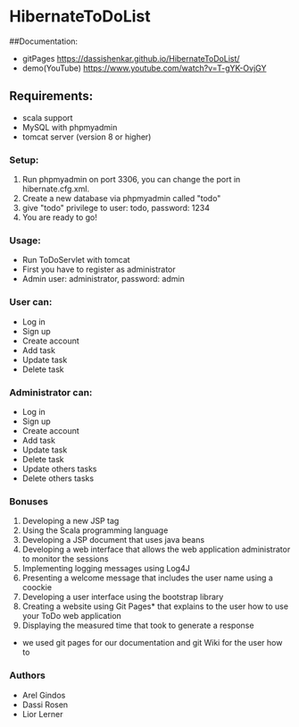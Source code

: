 # HibernateToDoList

##Documentation:
* gitPages https://dassishenkar.github.io/HibernateToDoList/
* demo(YouTube) https://www.youtube.com/watch?v=T-gYK-OvjGY

## Requirements:
* scala support
* MySQL with phpmyadmin
* tomcat server (version 8 or higher)
  
### Setup:
1. Run phpmyadmin on port 3306, you can change the port in hibernate.cfg.xml.
2. Create a new database via phpmyadmin called "todo" 
3. give "todo" privilege to user: todo, password: 1234 
4. You are ready to go!
 
### Usage:
* Run ToDoServlet with tomcat 
* First you have to register as administrator
* Admin user: administrator, password: admin
 
### User can:
* Log in
* Sign up
* Create account
* Add task
* Update task
* Delete task
 
### Administrator can:
* Log in
* Sign up
* Create account
* Add task
* Update task
* Delete task
* Update others tasks
* Delete others tasks
 
### Bonuses
1. Developing a new JSP tag 
2. Using the Scala programming language
3. Developing a JSP document that uses java beans
4. Developing a web interface that allows the web application administrator to monitor the sessions
5. Implementing logging messages using Log4J
6. Presenting a welcome message that includes the user name using a coockie
7. Developing a user interface using the bootstrap library
8. Creating a website using Git Pages* that explains to the user how to use your ToDo web application
9. Displaying the measured time that took to generate a response

* we used git pages for our documentation and git Wiki for the user how to
 
### Authors
* Arel Gindos
* Dassi Rosen 
* Lior Lerner
 

